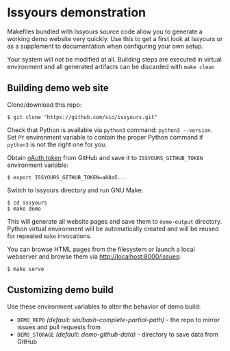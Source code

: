 # Issyours demonstration

Makefiles bundled with Issyours source code allow you to generate a working
demo website very quickly. Use this to get a first look at Issyours or as a
supplement to documentation when configuring your own setup.

Your system will not be modified at all. Building steps are executed in
virtual environment and all generated artifacts can be discarded with `make clean`


## Building demo web site

Clone/download this repo:

```
$ git clone "https://github.com/sio/issyours.git"
```

Check that Python is available via `python3` command: `python3 --version`.
Set `PY` environment variable to contain the proper Python command if `python3` is
not the right one for you.

Obtain [oAuth token](https://github.com/settings/tokens) from GitHub and save
it to `ISSYOURS_GITHUB_TOKEN` environment variable:

```
$ export ISSYOURS_GITHUB_TOKEN=a88a5...
```

Switch to Issyours directory and run GNU Make:

```
$ cd issyours
$ make demo
```

This will generate all website pages and save them to `demo-output` directory.
Python virtual environment will be automatically created and will be reused
for repeated `make` invocations.

You can browse HTML pages from the filesystem or launch a local webserver and
browse them via <http://localhost:8000/issues>:

```
$ make serve
```


## Customizing demo build

Use these environment variables to alter the behavior of demo build:

- `DEMO_REPO` *(default: sio/bash-complete-partial-path)* -
  the repo to mirror issues and pull requests from
- `DEMO_STORAGE` *(default: demo-github-data)* -
  directory to save data from GitHub
